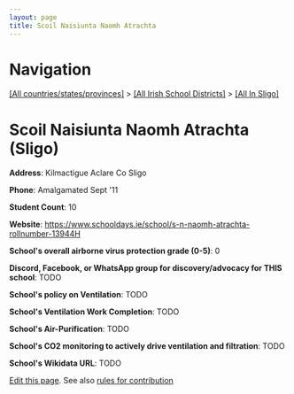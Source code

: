 ```yaml
---
layout: page
title: Scoil Naisiunta Naomh Atrachta
---
```

# Navigation

[[All countries/states/provinces]](../../..) > [[All Irish School Districts]](../..) > [[All In Sligo]](..)

# Scoil Naisiunta Naomh Atrachta (Sligo)

**Address**: Kilmactigue Aclare Co Sligo

**Phone**: Amalgamated Sept '11

**Student Count**: 10

**Website**: <https://www.schooldays.ie/school/s-n-naomh-atrachta-rollnumber-13944H>

**School's overall airborne virus protection grade (0-5)**: 0

**Discord, Facebook, or WhatsApp group for discovery/advocacy for THIS school**: TODO

**School's policy on Ventilation**: TODO

**School's Ventilation Work Completion**: TODO

**School's Air-Purification**: TODO

**School's CO2 monitoring to actively drive ventilation and filtration**: TODO

**School's Wikidata URL**: TODO


[Edit this page](https://github.com/ventilate-schools/Ireland/edit/main/./Sligo/Scoil_Naisiunta_Naomh_Atrachta.md). See also [rules for contribution](../../../contribution-rules/)